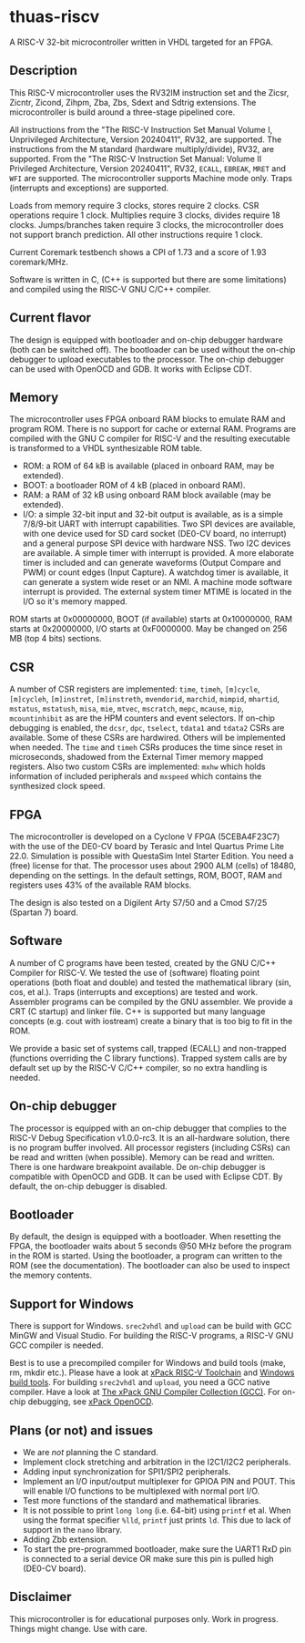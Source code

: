 # thuas-riscv

A RISC-V 32-bit microcontroller written in VHDL targeted
for an FPGA.

## Description

This RISC-V microcontroller uses the RV32IM instruction set
and the Zicsr, Zicntr, Zicond, Zihpm, Zba, Zbs, Sdext and
Sdtrig extensions. The microcontroller is build around a
three-stage pipelined core.

All instructions from the "The RISC-V
Instruction Set Manual Volume I, Unprivileged Architecture,
Version 20240411", RV32, are supported. The instructions
from the M standard (hardware multiply/divide), RV32, are
supported. From the "The RISC-V Instruction Set Manual:
Volume II Privileged Architecture, Version 20240411", RV32,
`ECALL`, `EBREAK`, `MRET` and `WFI` are supported. The
microcontroller supports Machine mode only. Traps (interrupts
and exceptions) are supported.

Loads from memory require 3 clocks, stores require 2 clocks.
CSR operations require 1 clock. Multiplies require 3 clocks,
divides require 18 clocks. Jumps/branches taken require 3
clocks, the microcontroller does not support branch prediction.
All other instructions require 1 clock.

Current Coremark testbench shows a CPI of 1.73 and a score
of 1.93 coremark/MHz.

Software is written in C, (C++ is supported but there are
some limitations) and compiled using the RISC-V GNU C/C++
compiler.

## Current flavor

The design is equipped with bootloader and on-chip debugger
hardware (both can be switched off). The bootloader can
be used without the on-chip debugger to upload executables
to the processor. The on-chip debugger can be used with
OpenOCD and GDB. It works with Eclipse CDT.
 
## Memory

The microcontroller uses FPGA onboard RAM blocks to emulate RAM
and program ROM. There is no support for cache or external RAM. Programs
are compiled with the GNU C compiler for RISC-V and the resulting
executable is transformed to a VHDL synthesizable ROM table.

* ROM: a ROM of 64 kB is available (placed in onboard RAM, may be extended).
* BOOT: a bootloader ROM of 4 kB (placed in onboard RAM).
* RAM: a RAM of 32 kB using onboard RAM block available (may be extended).
* I/O: a simple 32-bit input and 32-bit output is available, as
is a simple 7/8/9-bit UART with interrupt capabilities. Two SPI devices are
available, with one device used for SD card socket (DE0-CV board, no interrupt) and a
general purpose SPI device with hardware NSS. Two I2C devices are
available. A simple timer with interrupt is provided. A more elaborate
timer is included and can generate waveforms (Output Compare and PWM)
or count edges (Input Capture). A watchdog timer is available, it can
generate a system wide reset or an NMI. A machine mode software interrupt
is provided.
The external system timer MTIME is located in the I/O so it's memory mapped.

ROM starts at 0x00000000, BOOT (if available) starts at 0x10000000,
RAM starts at 0x20000000, I/O starts at 0xF0000000. May be changed
on 256 MB (top 4 bits) sections.

## CSR

A number of CSR registers are implemented: `time`, `timeh`, `[m]cycle`,
`[m]cycleh`, `[m]instret`, `[m]instreth`, `mvendorid`, `marchid`,
`mimpid`, `mhartid`, `mstatus`, `mstatush`, `misa`, `mie`, `mtvec`,
`mscratch`, `mepc`, `mcause`, `mip`, `mcountinhibit` as are the HPM
counters and event selectors. If on-chip debugging is enabled, the
`dcsr`, `dpc`, `tselect`, `tdata1` and `tdata2` CSRs are available.
Some of these CSRs are hardwired. Others will be implemented when
needed. The `time` and `timeh` CSRs produces the time since reset
in microseconds, shadowed from the External Timer memory mapped
registers. Also two custom CSRs are implemented: `mxhw` which holds
information of included peripherals and `mxspeed` which contains
the synthesized clock speed.

## FPGA

The microcontroller is developed on a Cyclone V FPGA (5CEBA4F23C7)
with the use of the DE0-CV board by Terasic and Intel Quartus Prime
Lite 22.0. Simulation is possible with QuestaSim Intel Starter Edition.
You need a (free) license for that. The processor uses about
2900 ALM (cells) of 18480, depending on the settings. In the default
settings, ROM, BOOT, RAM and registers uses 43% of the available RAM blocks.

The design is also tested on a Digilent Arty S7/50 and a Cmod S7/25 (Spartan 7) board.

## Software

A number of C programs have been tested, created by the GNU C/C++ Compiler for
RISC-V. We tested the use of (software) floating point operations (both
float and double) and tested the mathematical library (sin, cos, et al.).
Traps (interrupts and exceptions) are tested and work.
Assembler programs can be compiled by the GNU assembler. We provide a CRT
(C startup) and linker file. C++ is supported but many language concepts
(e.g. cout with iostream) create a binary that is too big to fit in the
ROM.

We provide a basic set of systems call, trapped (ECALL) and non-trapped
(functions overriding the C library functions). Trapped system calls
are by default set up by the RISC-V C/C++ compiler, so no extra handling
is needed.

## On-chip debugger

The processor is equipped with an on-chip debugger that complies to the
RISC-V Debug Specification v1.0.0-rc3. It is an all-hardware solution,
there is no program buffer involved. All processor registers (including
CSRs) can be read and written (when possible). Memory can be read and
written. There is one hardware breakpoint available. De on-chip debugger
is compatible with OpenOCD and GDB. It can be used with Eclipse CDT. By
default, the on-chip debugger is disabled.

## Bootloader

By default, the design is equipped with a bootloader. When resetting the
FPGA, the bootloader waits about 5 seconds @50 MHz before the program
in the ROM is started. Using the bootloader, a program can written to
the ROM (see the documentation). The bootloader can also be used to
inspect the memory contents.

## Support for Windows

There is support for Windows. `srec2vhdl` and
`upload` can be build with GCC MinGW and Visual Studio.
For building the RISC-V programs, a RISC-V GNU GCC compiler
is needed.

Best is to use a precompiled compiler for Windows and
build tools (make, rm, mkdir etc.). Please have a look
at [xPack RISC-V Toolchain](https://xpack.github.io/dev-tools/riscv-none-elf-gcc/)
and [Windows build tools](https://xpack.github.io/dev-tools/windows-build-tools/).
For building `srec2vhdl` and `upload`, you need a GCC native compiler. Have a look
at [The xPack GNU Compiler Collection (GCC)](https://xpack.github.io/dev-tools/gcc/).
For on-chip debugging, see [xPack OpenOCD](ihttps://xpack-dev-tools.github.io/openocd-xpack/).

## Plans (or not) and issues

* We are *not* planning the C standard.
* Implement clock stretching and arbitration in the I2C1/I2C2 peripherals.
* Adding input synchronization for SPI1/SPI2 peripherals.
* Implement an I/O input/output multiplexer for GPIOA PIN and POUT. This will enable I/O functions to be multiplexed with normal port I/O.
* Test more functions of the standard and mathematical libraries.
* It is not possible to print `long long` (i.e. 64-bit) using `printf` et al. When using the format specifier `%lld`, `printf` just prints `ld`. This due to lack of support in the `nano` library.
* Adding Zbb extension.
* To start the pre-programmed bootloader, make sure the UART1 RxD pin is connected to a serial device OR make sure this pin is pulled high (DE0-CV board).

## Disclaimer

This microcontroller is for educational purposes only.
Work in progress. Things might change. Use with care.

